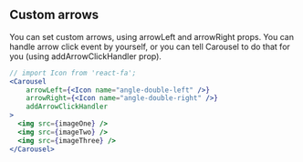 ## Custom arrows
You can set custom arrows, using arrowLeft and arrowRight props. You can handle arrow click event by yourself, or you can tell Carousel to do that for you (using addArrowClickHandler prop).
```jsx render
// import Icon from 'react-fa';
<Carousel
    arrowLeft={<Icon name="angle-double-left" />}
    arrowRight={<Icon name="angle-double-right" />}
    addArrowClickHandler
>
  <img src={imageOne} />
  <img src={imageTwo} />
  <img src={imageThree} />
</Carousel>
```
